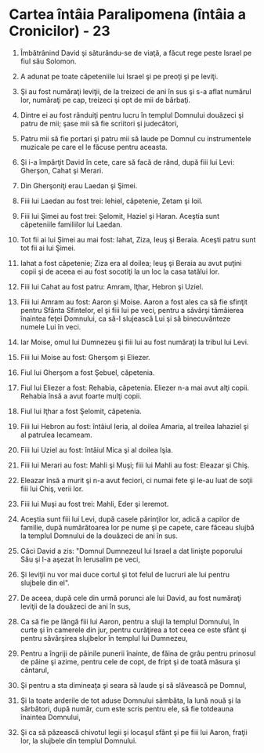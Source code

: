# Cartea &#238;nt&#226;ia Paralipomena (&#238;nt&#226;ia a Cronicilor) - 23

1. Îmbătrânind David şi săturându-se de viaţă, a făcut rege peste Israel pe fiul său Solomon. 

2. A adunat pe toate căpeteniile lui Israel şi pe preoţi şi pe leviţi. 

3. Şi au fost număraţi leviţii, de la treizeci de ani în sus şi s-a aflat numărul lor, număraţi pe cap, treizeci şi opt de mii de bărbaţi. 

4. Dintre ei au fost rânduiţi pentru lucru în templul Domnului douăzeci şi patru de mii; şase mii să fie scriitori şi judecători, 

5. Patru mii să fie portari şi patru mii să laude pe Domnul cu instrumentele muzicale pe care el le făcuse pentru aceasta. 

6. Şi i-a împărţit David în cete, care să facă de rând, după fiii lui Levi: Gherşon, Cahat şi Merari. 

7. Din Gherşoniţi erau Laedan şi Şimei. 

8. Fiii lui Laedan au fost trei: Iehiel, căpetenie, Zetam şi Ioil. 

9. Fiii lui Şimei au fost trei: Şelomit, Haziel şi Haran. Aceştia sunt căpeteniile familiilor lui Laedan. 

10. Tot fii ai lui Şimei au mai fost: Iahat, Ziza, Ieuş şi Beraia. Aceşti patru sunt tot fii ai lui Şimei. 

11. Iahat a fost căpetenie; Ziza era al doilea; Ieuş şi Beraia au avut puţini copii şi de aceea ei au fost socotiţi la un loc la casa tatălui lor. 

12. Fiii lui Cahat au fost patru: Amram, Iţhar, Hebron şi Uziel. 

13. Fiii lui Amram au fost: Aaron şi Moise. Aaron a fost ales ca să fie sfinţit pentru Sfânta Sfintelor, el şi fiii lui pe veci, pentru a săvârşi tămâierea înaintea feţei Domnului, ca să-I slujească Lui şi să binecuvânteze numele Lui în veci. 

14. Iar Moise, omul lui Dumnezeu şi fiii lui au fost număraţi la tribul lui Levi. 

15. Fiii lui Moise au fost: Gherşom şi Eliezer. 

16. Fiul lui Gherşom a fost Şebuel, căpetenia. 

17. Fiul lui Eliezer a fost: Rehabia, căpetenia. Eliezer n-a mai avut alţi copii. Rehabia însă a avut foarte mulţi copii. 

18. Fiul lui Iţhar a fost Şelomit, căpetenia. 

19. Fiii lui Hebron au fost: întâiul Ieria, al doilea Amaria, al treilea Iahaziel şi al patrulea Iecameam. 

20. Fiii lui Uziel au fost: întâiul Mica şi al doilea Işia. 

21. Fiii lui Merari au fost: Mahli şi Muşi; fiii lui Mahli au fost: Eleazar şi Chiş. 

22. Eleazar însă a murit şi n-a avut feciori, ci numai fete şi le-au luat de soţii fiii lui Chiş, verii lor. 

23. Fiii lui Muşi au fost trei: Mahli, Eder şi Ieremot. 

24. Aceştia sunt fiii lui Levi, după casele părinţilor lor, adică a capilor de familie, după numărătoarea lor pe nume şi pe capete, care făceau slujbă la templul Domnului de la douăzeci de ani în sus. 

25. Căci David a zis: "Domnul Dumnezeul lui Israel a dat linişte poporului Său şi l-a aşezat în Ierusalim pe veci, 

26. Şi leviţii nu vor mai duce cortul şi tot felul de lucruri ale lui pentru slujbele din el". 

27. De aceea, după cele din urmă porunci ale lui David, au fost număraţi leviţii de la douăzeci de ani în sus, 

28. Ca să fie pe lângă fiii lui Aaron, pentru a sluji la templul Domnului, în curte şi în camerele din jur, pentru curăţirea a tot ceea ce este sfânt şi pentru săvârşirea slujbelor în templul lui Dumnezeu, 

29. Pentru a îngriji de pâinile punerii înainte, de făina de grâu pentru prinosul de pâine şi azime, pentru cele de copt, de fript şi de toată măsura şi cântarul, 

30. Şi pentru a sta dimineaţa şi seara să laude şi să slăvească pe Domnul, 

31. Şi la toate arderile de tot aduse Domnului sâmbăta, la lună nouă şi la sărbători, după număr, cum este scris pentru ele, să fie totdeauna înaintea Domnului, 

32. Şi ca să păzească chivotul legii şi locaşul sfânt şi pe fiii lui Aaron, fraţii lor, la slujbele din templul Domnului. 


